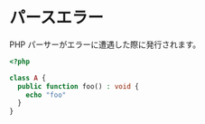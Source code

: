 # パースエラー

PHP パーサーがエラーに遭遇した際に発行されます。

```php
<?php

class A {
  public function foo() : void {
    echo "foo"
  }
}
```
